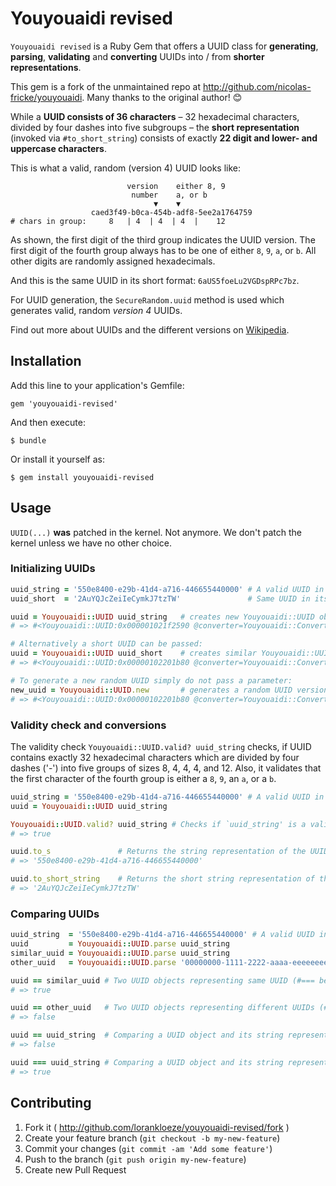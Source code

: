 # Youyouaidi revised

`Youyouaidi revised` is a Ruby Gem that offers a UUID class for **generating**, **parsing**, **validating** and **converting** UUIDs into / from **shorter representations**.

This gem is a fork of the unmaintained repo at http://github.com/nicolas-fricke/youyouaidi. Many thanks to the original author! 😊

While a **UUID consists of 36 characters** – 32 hexadecimal characters, divided by four dashes into five subgroups – the **short representation** (invoked via `#to_short_string`) consists of exactly **22 digit and lower- and uppercase characters**.

This is what a valid, random (version 4) UUID looks like:
```
                          version    either 8, 9
                           number    a, or b
                                ▼    ▼
                  caed3f49-b0ca-454b-adf8-5ee2a1764759
# chars in group:     8   | 4  | 4  | 4  |    12
```
As shown, the first digit of the third group indicates the UUID version.
The first digit of the fourth group always has to be one of either `8`, `9`, `a`, or `b`.
All other digits are randomly assigned hexadecimals.

And this is the same UUID in its short format: `6aUS5foeLu2VGDspRPc7bz`.

For UUID generation, the `SecureRandom.uuid` method is used which generates valid, random *version 4* UUIDs.

Find out more about UUIDs and the different versions on [Wikipedia](https://en.wikipedia.org/wiki/Uuid).

## Installation

Add this line to your application's Gemfile:

    gem 'youyouaidi-revised'

And then execute:

    $ bundle

Or install it yourself as:

    $ gem install youyouaidi-revised

## Usage

`UUID(...)` **was** patched in the kernel. Not anymore. We don't patch the kernel unless we have no other choice.

### Initializing UUIDs

```ruby
uuid_string = '550e8400-e29b-41d4-a716-446655440000' # A valid UUID in string format, has exactly 32 hexadecimal characters in 5 groups
uuid_short  = '2AuYQJcZeiIeCymkJ7tzTW'               # Same UUID in its short format, has exactly 22 characters of [0-9a-zA-Z]

uuid = Youyouaidi::UUID uuid_string   # creates new Youyouaidi::UUID object
# => #<Youyouaidi::UUID:0x000001021f2590 @converter=Youyouaidi::Converter, @uuid="550e8400-e29b-41d4-a716-446655440000">

# Alternatively a short UUID can be passed:
uuid = Youyouaidi::UUID uuid_short    # creates similar Youyouaidi::UUID object
# => #<Youyouaidi::UUID:0x00000102201b80 @converter=Youyouaidi::Converter, @uuid="550e8400-e29b-41d4-a716-446655440000">

# To generate a new random UUID simply do not pass a parameter:
new_uuid = Youyouaidi::UUID.new       # generates a random UUID version 4 using the SecureRandom.uuid method
# => #<Youyouaidi::UUID:0x00000102201b80 @converter=Youyouaidi::Converter, @uuid="27f8bc29-be8e-4dc7-ab30-0295b2a5e902">
```


### Validity check and conversions

The validity check `Youyouaidi::UUID.valid? uuid_string` checks, if UUID contains exactly 32 hexadecimal characters which are divided by four dashes ('-') into five groups of sizes 8, 4, 4, 4, and 12.
Also, it validates that the first character of the fourth group is either a `8`, `9`, an `a`, or a `b`.

```ruby
uuid_string = '550e8400-e29b-41d4-a716-446655440000' # A valid UUID in string format
uuid = Youyouaidi::UUID uuid_string

Youyouaidi::UUID.valid? uuid_string # Checks if `uuid_string' is a valid UUID, same as Youyouaidi::UUID.valid? uuid_string
# => true

uuid.to_s               # Returns the string representation of the UUID object
# => '550e8400-e29b-41d4-a716-446655440000'

uuid.to_short_string    # Returns the short string representation of the UUID object, #to_param is an alias for this method
# => '2AuYQJcZeiIeCymkJ7tzTW'
```


### Comparing UUIDs

```ruby
uuid_string  = '550e8400-e29b-41d4-a716-446655440000' # A valid UUID in string format
uuid         = Youyouaidi::UUID.parse uuid_string
similar_uuid = Youyouaidi::UUID.parse uuid_string
other_uuid   = Youyouaidi::UUID.parse '00000000-1111-2222-aaaa-eeeeeeeeeeee'

uuid == similar_uuid # Two UUID objects representing same UUID (#=== behaves similar for this)
# => true

uuid == other_uuid   # Two UUID objects representing different UUIDs (#=== behaves similar for this)
# => false

uuid == uuid_string  # Comparing a UUID object and its string representation with `=='
# => false

uuid === uuid_string # Comparing a UUID object and its string representation with `===' (case insensetive)
# => true
```

## Contributing

1. Fork it ( http://github.com/lorankloeze/youyouaidi-revised/fork )
2. Create your feature branch (`git checkout -b my-new-feature`)
3. Commit your changes (`git commit -am 'Add some feature'`)
4. Push to the branch (`git push origin my-new-feature`)
5. Create new Pull Request
